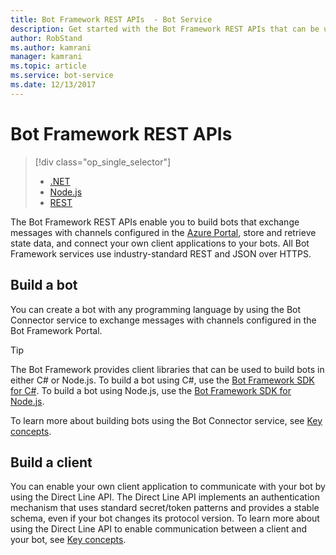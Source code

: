 ```yaml
---
title: Bot Framework REST APIs  - Bot Service
description: Get started with the Bot Framework REST APIs that can be used to build bots and clients that connect to bots.
author: RobStand
ms.author: kamrani
manager: kamrani
ms.topic: article
ms.service: bot-service
ms.date: 12/13/2017
---
```


# Bot Framework REST APIs
> [!div class="op_single_selector"]
> - [.NET](../dotnet/bot-builder-dotnet-overview.md)
> - [Node.js](../nodejs/bot-builder-nodejs-overview.md)
> - [REST](../rest-api/bot-framework-rest-overview.md)

The Bot Framework REST APIs enable you to build bots that exchange messages with channels configured in the [Azure Portal](https://portal.azure.com), store and retrieve state data, and connect your own client applications to your bots. All Bot Framework services use industry-standard REST and JSON over HTTPS.

## Build a bot

You can create a bot with any programming language by using the Bot Connector service to exchange messages with channels configured in the Bot Framework Portal. 

> [!TIP]
> The Bot Framework provides client libraries that can be used to build bots in either C# or Node.js. 
> To build a bot using C#, use the [Bot Framework SDK for C#](../dotnet/bot-builder-dotnet-overview.md). 
> To build a bot using Node.js, use the [Bot Framework SDK for Node.js](../nodejs/index.md). 

To learn more about building bots using the Bot Connector service, see [Key concepts](bot-framework-rest-connector-concepts.md).

## Build a client

You can enable your own client application to communicate with your bot by using the Direct Line API. The Direct Line API implements an authentication mechanism that uses standard secret/token patterns and provides a stable schema, even if your bot changes its protocol version. To learn more about using the Direct Line API to enable communication between a client and your bot, see [Key concepts](bot-framework-rest-direct-line-3-0-concepts.md). 